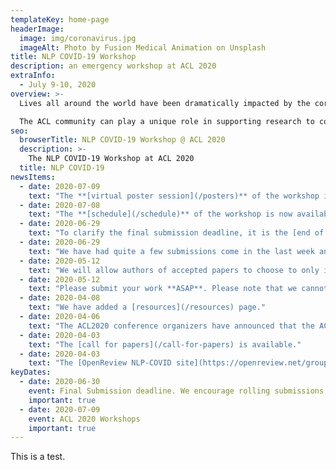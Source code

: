 ```yaml
---
templateKey: home-page
headerImage:
  image: img/coronavirus.jpg
  imageAlt: Photo by Fusion Medical Animation on Unsplash
title: NLP COVID-19 Workshop
description: an emergency workshop at ACL 2020
extraInfo: 
  - July 9-10, 2020
overview: >-
  Lives all around the world have been dramatically impacted by the coronavirus (COVID-19) pandemic. The global research community has mobilized to respond with timely research and scientific analysis that can contribute to our understanding and management of the virus.    

  The ACL community can play a unique role in supporting research to combat COVID-19. Many valuable insights and information may be contained in vast quantities of text and speech data. We invite submissions related to any aspect of natural language processing (NLP) applied to combat the COVID-19 pandemic, in an open, rapid review format that will allow this active and late-breaking research to be shared and discussed.
seo:
  browserTitle: NLP COVID-19 Workshop @ ACL 2020
  description: >-
    The NLP COVID-19 Workshop at ACL 2020
  title: NLP COVID-19
newsItems:
  - date: 2020-07-09
    text: "The **[virtual poster session](/posters)** of the workshop is now available!"  
  - date: 2020-07-08
    text: "The **[schedule](/schedule)** of the workshop is now available!"  
  - date: 2020-06-29
    text: "To clarify the final submission deadline, it is the [end of 30 June -- Anywhere on Earth](https://www.timeanddate.com/worldclock/converter.html?iso=20200701T115900&p1=tz_aoe&p2=tz_gmt)" 
  - date: 2020-06-29
    text: "We have had quite a few submissions come in the last week and are expecting a number more ahead of the final submission deadline. Please see the note added below*. As announced on 2020-05-12, we may not be able to review these papers ahead of the workshop."
  - date: 2020-05-12
    text: "We will allow authors of accepted papers to choose to only include an abstract of their paper in the Workshop proceedings. This will therefore be compatible with formal publication of the work in another venue. (See update to Call for Papers under 'Submissions')"
  - date: 2020-05-12
    text: "Please submit your work **ASAP**. Please note that we cannot guarantee a full review prior to the workshop if your paper is submitted in June."
  - date: 2020-04-08
    text: "We have added a [resources](/resources) page."
  - date: 2020-04-06
    text: "The ACL2020 conference organizers have announced that the ACL conference will be **virtual**. Therefore this workshop will also be held online."
  - date: 2020-04-03
    text: "The [call for papers](/call-for-papers) is available."
  - date: 2020-04-03
    text: "The [OpenReview NLP-COVID site](https://openreview.net/group?id=aclweb.org/ACL/2020/Workshop/NLP-COVID) is open for submissions."
keyDates:
  - date: 2020-06-30
    event: Final Submission deadline. We encourage rolling submissions, so please submit ASAP.
    important: true
  - date: 2020-07-09
    event: ACL 2020 Workshops
    important: true
---
```


This is a test.